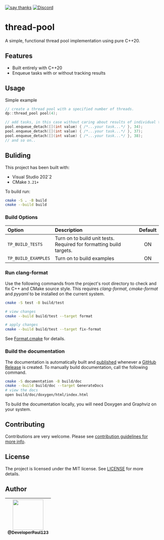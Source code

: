 [![say thanks](https://img.shields.io/badge/Say%20Thanks-👍-1EAEDB.svg)](https://github.com/DeveloperPaul123/periodic-function/stargazers)
[![Discord](https://img.shields.io/discord/652515194572111872)](https://img.shields.io/discord/652515194572111872)

# thread-pool

A simple, functional thread pool implementation using pure C++20.

## Features

* Built entirely with C++20
* Enqueue tasks with or without tracking results

## Usage

Simple example
```cpp
// create a thread pool with a specified number of threads.
dp::thread_pool pool(4);

// add tasks, in this case without caring about results of individual tasks
pool.enqueue_detach([](int value) { /*...your task...*/ }, 34);
pool.enqueue_detach([](int value) { /*...your task...*/ }, 37);
pool.enqueue_detach([](int value) { /*...your task...*/ }, 38);
// and so on..
```

## Buliding

This project has been built with:

* Visual Studio 202`2
* CMake `3.21+`

To build run:

```bash
cmake -S . -B build
cmake --build build
```

### Build Options

| Option | Description | Default |
|:-------|:------------|:--------:|
| `TP_BUILD_TESTS` | Turn on to build unit tests. Required for formatting build targets. | ON |
| `TP_BUILD_EXAMPLES` | Turn on to build examples | ON |

### Run clang-format

Use the following commands from the project's root directory to check and fix C++ and CMake source style.
This requires _clang-format_, _cmake-format_ and _pyyaml_ to be installed on the current system.

```bash
cmake -S test -B build/test

# view changes
cmake --build build/test --target format

# apply changes
cmake --build build/test --target fix-format
```

See [Format.cmake](https://github.com/TheLartians/Format.cmake) for details.

### Build the documentation

The documentation is automatically built and [published](https://developerpaul123.github.io/thread-pool) whenever a [GitHub Release](https://help.github.com/en/github/administering-a-repository/managing-releases-in-a-repository) is created.
To manually build documentation, call the following command.

```bash
cmake -S documentation -B build/doc
cmake --build build/doc --target GenerateDocs
# view the docs
open build/doc/doxygen/html/index.html
```

To build the documentation locally, you will need Doxygen and Graphviz on your system.

## Contributing

Contributions are very welcome. Please see [contribution guidelines for more info](CONTRIBUTING.md).

## License

The project is licensed under the MIT license. See [LICENSE](LICENSE) for more details.

## Author

| [<img src="https://avatars0.githubusercontent.com/u/6591180?s=460&v=4" width="100"><br><sub>@DeveloperPaul123</sub>](https://github.com/DeveloperPaul123) |
|:----:|
